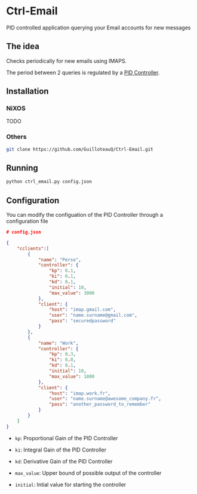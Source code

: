 # Ctrl-Email
PID controlled application querying your Email accounts for new messages

## The idea

Checks periodically for new emails using IMAPS.

The period between 2 queries is regulated by a [PID Controller](https://en.wikipedia.org/wiki/PID_controller).

## Installation

### NiXOS

TODO

### Others

```bash
git clone https://github.com/GuilloteauQ/Ctrl-Email.git
```

## Running

```bash
python ctrl_email.py config.json
```

## Configuration

You can modify the configuation of the PID Controller through a configuration file

```json
# config.json

{
    "cclients":[
        {
            "name": "Perso",
            "controller": {
                "kp": 0.1,
                "ki": 0.1,
                "kd": 0.1,
                "initial": 10,
                "max_value": 3000
            },
            "client": {
                "host": "imap.gmail.com",
                "user": "name.surname@gmail.com",
                "pass": "securedpassword"
            }
        },
        {
            "name": "Work",
            "controller": {
                "kp": 0.3,
                "ki": 0.0,
                "kd": 0.1,
                "initial": 10,
                "max_value": 1800
            },
            "client": {
                "host": "imap.work.fr",
                "user": "name.surname@awesome_company.fr",
                "pass": "another_password_to_remember"
            }
        }
    ]
}
```

* ``kp``: Proportional Gain of the PID Controller

* ``ki``: Integral Gain of the PID Controller

* ``kd``: Derivative Gain of the PID Controller

* ``max_value``: Upper bound of possible output of the controller

* ``initial``: Intial value for starting the controller
